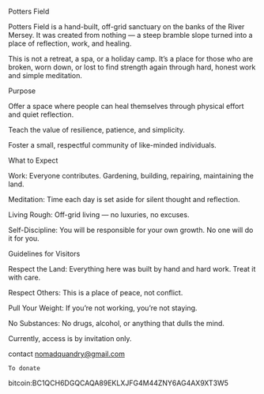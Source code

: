 Potters Field

Potters Field is a hand-built, off-grid sanctuary on the banks of the River Mersey. It was created from nothing — a steep bramble slope turned into a place of reflection, work, and healing.

This is not a retreat, a spa, or a holiday camp. It’s a place for those who are broken, worn down, or lost to find strength again through hard, honest work and simple meditation.

Purpose

Offer a space where people can heal themselves through physical effort and quiet reflection.

Teach the value of resilience, patience, and simplicity.

Foster a small, respectful community of like-minded individuals.


What to Expect

Work: Everyone contributes. Gardening, building, repairing, maintaining the land.

Meditation: Time each day is set aside for silent thought and reflection.

Living Rough: Off-grid living — no luxuries, no excuses.

Self-Discipline: You will be responsible for your own growth. No one will do it for you.


Guidelines for Visitors

Respect the Land: Everything here was built by hand and hard work. Treat it with care.

Respect Others: This is a place of peace, not conflict.

Pull Your Weight: If you’re not working, you’re not staying.

No Substances: No drugs, alcohol, or anything that dulls the mind.

Currently, access is by invitation only.

contact nomadquandry@gmail.com

    To donate 
bitcoin:BC1QCH6DGQCAQA89EKLXJFG4M44ZNY6AG4AX9XT3W5
